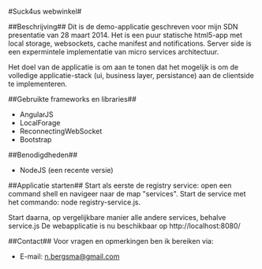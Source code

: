 #Suck4us webwinkel#

##Beschrijving##
Dit is de demo-applicatie geschreven voor mijn SDN presentatie van 28 maart 2014. Het is een puur statische html5-app met local storage, websockets, cache manifest and notifications. Server side is een expermintele implementatie van micro services architectuur. 

Het doel van de applicatie is om aan te tonen dat het mogelijk is om de volledige applicatie-stack (ui, business layer, persistance) aan de clientside te implementeren.

##Gebruikte frameworks en libraries##
- AngularJS
- LocalForage
- ReconnectingWebSocket
- Bootstrap

##Benodigdheden##
- NodeJS (een recente versie)

##Applicatie starten##
Start als eerste de registry service: open een command shell en navigeer naar de map "services". Start de service met het commando: node registry-service.js. 

Start daarna, op vergelijkbare manier alle andere services, behalve service.js
De webapplicatie is nu beschikbaar op http://localhost:8080/

##Contact##
Voor vragen en opmerkingen ben ik bereiken via: 
- E-mail: n.bergsma@gmail.com
